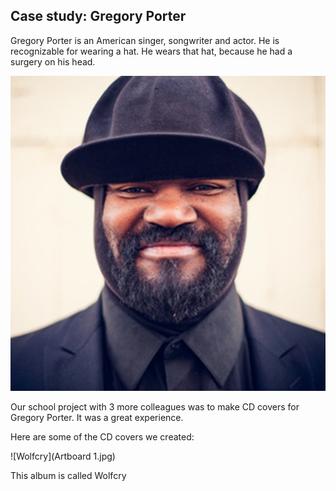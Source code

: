## Case study: Gregory Porter ##

Gregory Porter is an American singer, songwriter and actor. He is recognizable for wearing a hat. He wears that hat, because he had a surgery on his head.

![This is gregory](gregory-porter.jpg)

Our school project with 3 more colleagues was to make CD covers for Gregory Porter. It was a great experience.

Here are some of the CD covers we created:

![Wolfcry](Artboard 1.jpg)

This album is called Wolfcry

